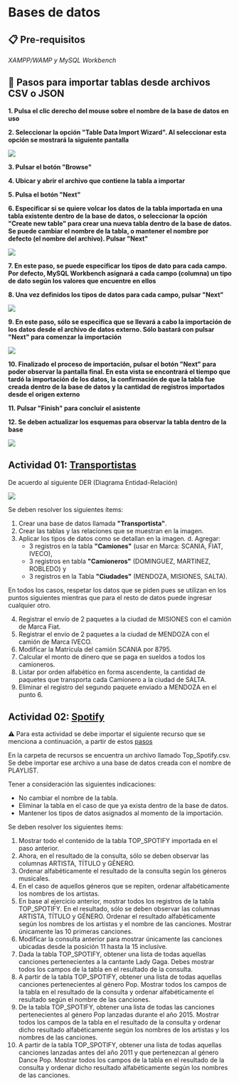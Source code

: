 # Bases de datos


## 📋 Pre-requisitos 

_XAMPP/WAMP y MySQL Workbench_


## 🔧 Pasos para importar tablas desde archivos CSV o JSON

**1. Pulsa el clic derecho del mouse sobre el nombre de la base de datos en uso**

**2. Seleccionar la opción "Table Data Import Wizard". Al seleccionar esta opción se mostrará la siguiente pantalla**

![](/docs/images/mysql-workbench-step-02.jpg?raw=true)

**3. Pulsar el botón "Browse"**

**4. Ubicar y abrir el archivo que contiene la tabla a importar**

**5. Pulsa el botón "Next"**

**6. Especificar si se quiere volcar los datos de la tabla importada en una tabla existente dentro de la base de datos, o seleccionar la opción "Create new table" para crear una nueva tabla dentro de la base de datos. Se puede cambiar el nombre de la tabla, o mantener el nombre por defecto (el nombre del archivo). Pulsar "Next"**

![](/docs/images/mysql-workbench-step-06.jpg?raw=true)

**7. En este paso, se puede especificar los tipos de dato para cada campo. Por defecto, MySQL Workbench asignará a cada campo (columna) un tipo de dato según los valores que encuentre en ellos**

**8. Una vez definidos los tipos de datos para cada campo, pulsar "Next"**

![](/docs/images/mysql-workbench-step-08.jpg?raw=true)

**9. En este paso, sólo se especifica que se llevará a cabo la importación de los datos desde el archivo de datos externo. Sólo bastará con pulsar "Next" para comenzar la importación**

![](/docs/images/mysql-workbench-step-09.jpg?raw=true)

**10. Finalizado el proceso de importación, pulsar el botón "Next" para poder observar la pantalla final. En esta vista se encontrará el tiempo que tardó la importación de los datos, la confirmación de que la tabla fue creada dentro de la base de datos y la cantidad de registros importados desde el origen externo**

**11. Pulsar "Finish" para concluir el asistente**

**12. Se deben actualizar los esquemas para observar la tabla dentro de la base**

![](/docs/images/mysql-workbench-step-12.jpg?raw=true)


## Actividad 01: [Transportistas](/bases-de-datos/actividad-01/transportistas.sql)

De acuerdo al siguiente DER (Diagrama Entidad-Relación)

![](/docs/images/diagrama-entidad-relacion.jpg?raw=true)

Se deben resolver los siguientes ítems:
1. Crear una base de datos llamada **"Transportista"**.
2. Crear las tablas y las relaciones que se muestran en la imagen.
3. Aplicar los tipos de datos como se detallan en la imagen.
d. Agregar:
    * 3 registros en la tabla **"Camiones"** (usar en Marca: SCANIA, FIAT, IVECO),
    * 3 registros en tabla **"Camioneros"** (DOMINGUEZ, MARTINEZ, ROBLEDO) y
    * 3 registros en la Tabla **"Ciudades"** (MENDOZA, MISIONES, SALTA).

En todos los casos, respetar los datos que se piden pues se utilizan en los puntos siguientes mientras que para el resto de datos puede ingresar cualquier otro.

4. Registrar el envío de 2 paquetes a la ciudad de MISIONES con el camión de Marca Fiat.
5. Registrar el envío de 2 paquetes a la ciudad de MENDOZA con el camión de Marca IVECO.
6. Modificar la Matrícula del camión SCANIA por 8795.
7. Calcular el monto de dinero que se paga en sueldos a todos los camioneros.
8. Listar por orden alfabético en forma ascendente, la cantidad de paquetes que transporta cada Camionero a la ciudad de SALTA.
9. Eliminar el registro del segundo paquete enviado a MENDOZA en el punto 6.


## Actividad 02: [Spotify](/tecnicas-de-programacion/actividad-02/spotify.sql)

⚠️ Para esta actividad se debe importar el siguiente recurso que se menciona a continuación, a partir de estos [pasos](#-pasos-para-importar-tablas-desde-archivos-csv-o-json)

En la carpeta de recursos se encuentra un archivo llamado Top_Spotify.csv. Se debe importar ese archivo a una base de datos creada con el nombre de PLAYLIST.

Tener a consideración las siguientes indicaciones:
* No cambiar el nombre de la tabla.
* Eliminar la tabla en el caso de que ya exista dentro de la base de datos.
* Mantener los tipos de datos asignados al momento de la importación.

Se deben resolver los siguientes ítems:
1. Mostrar todo el contenido de la tabla TOP_SPOTIFY importada en el paso anterior.
2. Ahora, en el resultado de la consulta, sólo se deben observar las columnas ARTISTA, TÍTULO y GÉNERO.
3. Ordenar alfabéticamente el resultado de la consulta según los géneros musicales.
4. En el caso de aquellos géneros que se repiten, ordenar alfabéticamente los nombres de los artistas.
5. En base al ejercicio anterior, mostrar todos los registros de la tabla TOP_SPOTIFY. En el resultado, sólo se deben observar las columnas ARTISTA, TÍTULO y GÉNERO. Ordenar el resultado alfabéticamente según los nombres de los artistas y el nombre de las canciones. Mostrar únicamente las 10 primeras canciones.
6. Modificar la consulta anterior para mostrar únicamente las canciones ubicadas desde la posición 11 hasta la 15 inclusive.
7. Dada la tabla TOP_SPOTIFY, obtener una lista de todas aquellas canciones pertenecientes a la cantante Lady Gaga. Debes mostrar todos los campos de la tabla en el resultado de la consulta.
8. A partir de la tabla TOP_SPOTIFY, obtener una lista de todas aquellas canciones pertenecientes al género Pop. Mostrar todos los campos de la tabla en el resultado de la consulta y ordenar alfabéticamente el resultado según el nombre de las canciones.
9. De la tabla TOP_SPOTIFY, obtener una lista de todas las canciones pertenecientes al género Pop lanzadas durante el año 2015. Mostrar todos los campos de la tabla en el resultado de la consulta y ordenar dicho resultado alfabéticamente según los nombres de los artistas y los nombres de las canciones.
10. A partir de la tabla TOP_SPOTIFY, obtener una lista de todas aquellas canciones lanzadas antes del año 2011 y que pertenezcan al género Dance Pop. Mostrar todos los campos de la tabla en el resultado de la consulta y ordenar dicho resultado alfabéticamente según los nombres de las canciones.
